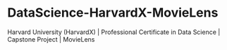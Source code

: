 # DataScience-HarvardX-MovieLens
Harvard University (HarvardX) | Professional Certificate in Data Science | Capstone Project | MovieLens
